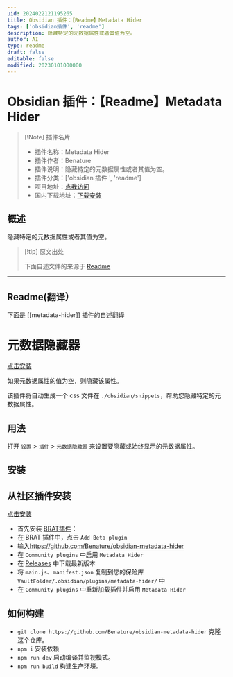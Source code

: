 ```yaml
---
uid: 2024022121195265
title: Obsidian 插件：【Readme】Metadata Hider
tags: ['obsidian插件', 'readme']
description: 隐藏特定的元数据属性或者其值为空。
author: AI
type: readme
draft: false
editable: false
modified: 20230101000000
---
```


# Obsidian 插件：【Readme】Metadata Hider

> [!Note] 插件名片
> - 插件名称：Metadata Hider
> - 插件作者：Benature
> - 插件说明：隐藏特定的元数据属性或者其值为空。
> - 插件分类：['obsidian 插件 ', 'readme']
> - 项目地址：[点我访问](https://github.com/Benature/obsidian-metadata-hider)
> - 国内下载地址：[下载安装](https://pkmer.cn/products/plugin/pluginMarket/?metadata-hider)

## 概述

隐藏特定的元数据属性或者其值为空。

> [!tip] 原文出处
>
>下面自述文件的来源于 [Readme](https://ghproxy.net/https://raw.githubusercontent.com/Benature/obsidian-metadata-hider/master/README.md)
>

---

## Readme(翻译）

下面是 [[metadata-hider]] 插件的自述翻译

# 元数据隐藏器

[点击安装](https://obsidian.md/plugins?id=metadata-hider)

如果元数据属性的值为空，则隐藏该属性。

该插件将自动生成一个 css 文件在 `./obsidian/snippets`，帮助您隐藏特定的元数据属性。

## 用法

打开 `设置` > `插件` > `元数据隐藏器` 来设置要隐藏或始终显示的元数据属性。

## 安装

## 从社区插件安装

[点击安装](https://obsidian.md/plugins?id=metadata-hider)

- 首先安装 [BRAT插件](https://obsidian.md/plugins?id=obsidian42-brat)：
- 在 BRAT 插件中，点击 `Add Beta plugin`
- 输入<https://github.com/Benature/obsidian-metadata-hider>
- 在 `Community plugins` 中启用 `Metadata Hider`
- 在 [Releases](https://github.com/Benature/obsidian-metadata-hider/releases/latest) 中下载最新版本
- 将 `main.js`、`manifest.json` 复制到您的保险库 `VaultFolder/.obsidian/plugins/metadata-hider/` 中
- 在 `Community plugins` 中重新加载插件并启用 `Metadata Hider`

## 如何构建

- `git clone https://github.com/Benature/obsidian-metadata-hider` 克隆这个仓库。
- `npm i` 安装依赖
- `npm run dev` 启动编译并监视模式。
- `npm run build` 构建生产环境。



